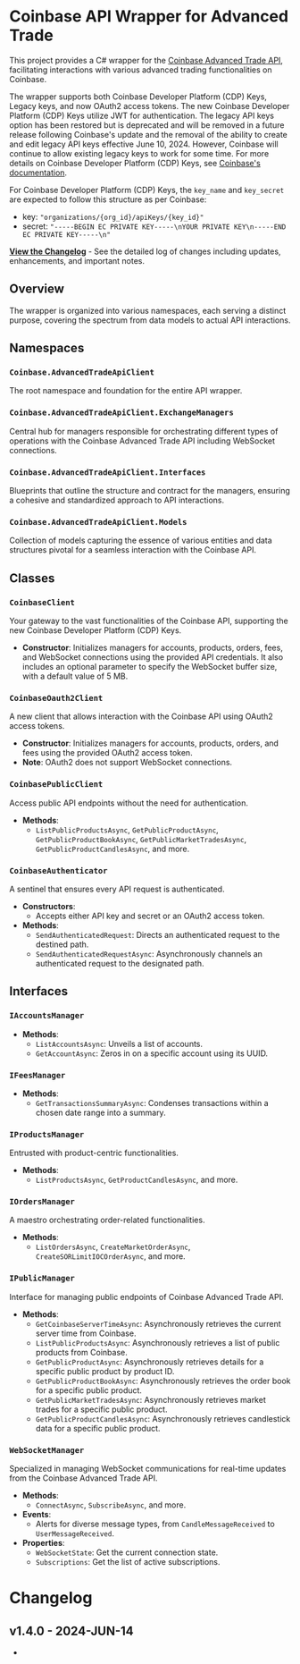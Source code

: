 # Coinbase API Wrapper for Advanced Trade

This project provides a C# wrapper for the [Coinbase Advanced Trade API](https://docs.cdp.coinbase.com/advanced-trade/docs/welcome/), facilitating interactions with various advanced trading functionalities on Coinbase.

The wrapper supports both Coinbase Developer Platform (CDP) Keys, Legacy keys, and now OAuth2 access tokens. The new Coinbase Developer Platform (CDP) Keys utilize JWT for authentication. The legacy API keys option has been restored but is deprecated and will be removed in a future release following Coinbase's update and the removal of the ability to create and edit legacy API keys effective June 10, 2024. However, Coinbase will continue to allow existing legacy keys to work for some time. For more details on Coinbase Developer Platform (CDP) Keys, see [Coinbase's documentation](https://docs.cloud.coinbase.com/advanced-trade-api/docs/rest-api-auth#cloud-api-trading-keys).

For Coinbase Developer Platform (CDP) Keys, the `key_name` and `key_secret` are expected to follow this structure as per Coinbase:

- key: `"organizations/{org_id}/apiKeys/{key_id}"`
- secret: `"-----BEGIN EC PRIVATE KEY-----\nYOUR PRIVATE KEY\n-----END EC PRIVATE KEY-----\n"`

**[View the Changelog](#changelog)** - See the detailed log of changes including updates, enhancements, and important notes.

## Overview
The wrapper is organized into various namespaces, each serving a distinct purpose, covering the spectrum from data models to actual API interactions.

## Namespaces

### `Coinbase.AdvancedTradeApiClient`
The root namespace and foundation for the entire API wrapper.

### `Coinbase.AdvancedTradeApiClient.ExchangeManagers`
Central hub for managers responsible for orchestrating different types of operations with the Coinbase Advanced Trade API including WebSocket connections.

### `Coinbase.AdvancedTradeApiClient.Interfaces`
Blueprints that outline the structure and contract for the managers, ensuring a cohesive and standardized approach to API interactions.

### `Coinbase.AdvancedTradeApiClient.Models`
Collection of models capturing the essence of various entities and data structures pivotal for a seamless interaction with the Coinbase API.

## Classes

### `CoinbaseClient`
Your gateway to the vast functionalities of the Coinbase API, supporting the new Coinbase Developer Platform (CDP) Keys.
- **Constructor**: Initializes managers for accounts, products, orders, fees, and WebSocket connections using the provided API credentials. It also includes an optional parameter to specify the WebSocket buffer size, with a default value of 5 MB.

### `CoinbaseOauth2Client`
A new client that allows interaction with the Coinbase API using OAuth2 access tokens.
- **Constructor**: Initializes managers for accounts, products, orders, and fees using the provided OAuth2 access token.
- **Note**: OAuth2 does not support WebSocket connections.

### `CoinbasePublicClient`
Access public API endpoints without the need for authentication.
- **Methods**:
  - `ListPublicProductsAsync`, `GetPublicProductAsync`, `GetPublicProductBookAsync`, `GetPublicMarketTradesAsync`, `GetPublicProductCandlesAsync`, and more.

### `CoinbaseAuthenticator`
A sentinel that ensures every API request is authenticated.
- **Constructors**:
  - Accepts either API key and secret or an OAuth2 access token.
- **Methods**:
  - `SendAuthenticatedRequest`: Directs an authenticated request to the destined path.
  - `SendAuthenticatedRequestAsync`: Asynchronously channels an authenticated request to the designated path.

## Interfaces

### `IAccountsManager`
- **Methods**:
  - `ListAccountsAsync`: Unveils a list of accounts.
  - `GetAccountAsync`: Zeros in on a specific account using its UUID.

### `IFeesManager`
- **Methods**:
  - `GetTransactionsSummaryAsync`: Condenses transactions within a chosen date range into a summary.

### `IProductsManager`
Entrusted with product-centric functionalities.
- **Methods**:
  - `ListProductsAsync`, `GetProductCandlesAsync`, and more.

### `IOrdersManager`
A maestro orchestrating order-related functionalities.
- **Methods**:
  - `ListOrdersAsync`, `CreateMarketOrderAsync`, `CreateSORLimitIOCOrderAsync`, and more.

### `IPublicManager`
Interface for managing public endpoints of Coinbase Advanced Trade API.
- **Methods**:
  - `GetCoinbaseServerTimeAsync`: Asynchronously retrieves the current server time from Coinbase.
  - `ListPublicProductsAsync`: Asynchronously retrieves a list of public products from Coinbase.
  - `GetPublicProductAsync`: Asynchronously retrieves details for a specific public product by product ID.
  - `GetPublicProductBookAsync`: Asynchronously retrieves the order book for a specific public product.
  - `GetPublicMarketTradesAsync`: Asynchronously retrieves market trades for a specific public product.
  - `GetPublicProductCandlesAsync`: Asynchronously retrieves candlestick data for a specific public product.

### `WebSocketManager`
Specialized in managing WebSocket communications for real-time updates from the Coinbase Advanced Trade API.
- **Methods**:
  - `ConnectAsync`, `SubscribeAsync`, and more.
- **Events**:
  - Alerts for diverse message types, from `CandleMessageReceived` to `UserMessageReceived`.
- **Properties**:
  - `WebSocketState`: Get the current connection state.
  - `Subscriptions`: Get the list of active subscriptions.

# Changelog

## v1.4.0 - 2024-JUN-14
-